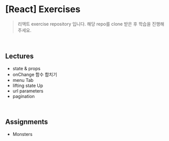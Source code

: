 # [React] Exercises

> 리액트 exercise repository 입니다. 해당 repo를 clone 받은 후 학습을 진행해주세요.

<br />

## Lectures
- state & props
- onChange 함수 합치기
- menu Tab
- lifting state Up
- url parameters
- pagination

<br />

## Assignments
- Monsters

